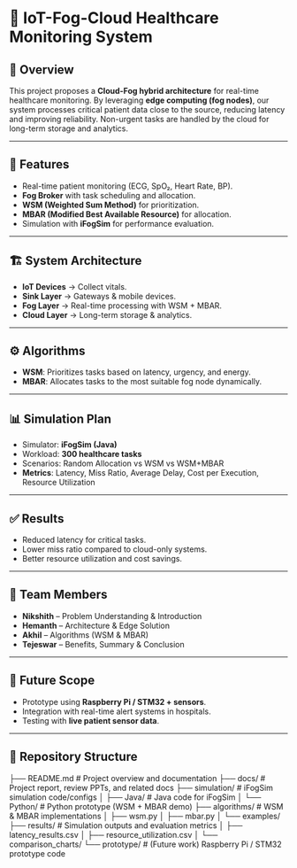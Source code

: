 # 🏥 IoT-Fog-Cloud Healthcare Monitoring System

## 📌 Overview
This project proposes a **Cloud-Fog hybrid architecture** for real-time healthcare monitoring. By leveraging **edge computing (fog nodes)**, our system processes critical patient data close to the source, reducing latency and improving reliability. Non-urgent tasks are handled by the cloud for long-term storage and analytics.

---

## 🚀 Features
- Real-time patient monitoring (ECG, SpO₂, Heart Rate, BP).
- **Fog Broker** with task scheduling and allocation.
- **WSM (Weighted Sum Method)** for prioritization.
- **MBAR (Modified Best Available Resource)** for allocation.
- Simulation with **iFogSim** for performance evaluation.

---

## 🏗️ System Architecture
- **IoT Devices** → Collect vitals.
- **Sink Layer** → Gateways & mobile devices.
- **Fog Layer** → Real-time processing with WSM + MBAR.
- **Cloud Layer** → Long-term storage & analytics.

---

## ⚙️ Algorithms
- **WSM**: Prioritizes tasks based on latency, urgency, and energy.  
- **MBAR**: Allocates tasks to the most suitable fog node dynamically.

---

## 📊 Simulation Plan
- Simulator: **iFogSim (Java)**  
- Workload: **300 healthcare tasks**  
- Scenarios: Random Allocation vs WSM vs WSM+MBAR  
- **Metrics**: Latency, Miss Ratio, Average Delay, Cost per Execution, Resource Utilization  

---

## ✅ Results
- Reduced latency for critical tasks.  
- Lower miss ratio compared to cloud-only systems.  
- Better resource utilization and cost savings.  

---

## 👥 Team Members
- **Nikshith** – Problem Understanding & Introduction  
- **Hemanth** – Architecture & Edge Solution  
- **Akhil** – Algorithms (WSM & MBAR)  
- **Tejeswar** – Benefits, Summary & Conclusion  

---

## 🔮 Future Scope
- Prototype using **Raspberry Pi / STM32 + sensors**.  
- Integration with real-time alert systems in hospitals.  
- Testing with **live patient sensor data**.  

---

## 📂 Repository Structure
├── README.md                 # Project overview and documentation
├── docs/                     # Project report, review PPTs, and related docs
├── simulation/               # iFogSim simulation code/configs
│   ├── Java/                 # Java code for iFogSim
│   └── Python/               # Python prototype (WSM + MBAR demo)
├── algorithms/               # WSM & MBAR implementations
│   ├── wsm.py
│   ├── mbar.py
│   └── examples/
├── results/                  # Simulation outputs and evaluation metrics
│   ├── latency_results.csv
│   ├── resource_utilization.csv
│   └── comparison_charts/
└── prototype/                # (Future work) Raspberry Pi / STM32 prototype code
